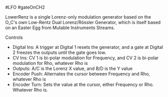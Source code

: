 #LFO #gateOnCH2 

LowerRenz is a single Lorenz-only modulation generator based on the O_C's own Low-Rentz Dual Lorenz/Rössler Generator, which is itself based on an Easter Egg from Mutable Instruments Streams.

Controls
* Digital Ins: A trigger at Digital 1 resets the generator, and a gate at Digital 2 freezes the outputs until the gate goes low.
* CV Ins: CV 1 is bi-polar modulation for Frequency, and CV 2 is bi-polar modulation for Rho, whatever Rho is
* Outputs: A/C is the Lorenz X value, and B/D is the Y value
* Encoder Push: Alternates the cursor between Frequency and Rho, whatever Rho is
* Encoder Turn: Sets the value at the cursor, either Frequency or Rho. Whatever Rho is.